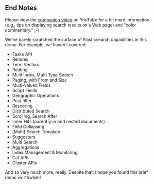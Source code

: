 ## End Notes

Please view the [companion video](https://youtu.be/WCYtgVtR628) on YouTube for a bit more information (e.g., tips on displaying search results on a Web page) and "color commentary." ;-)

We've barely scratched the surface of Elasticsearch capabilities in this demo. For example, we haven't covered:

* Tasks API
* Reindex
* Term Vectors
* Routing
* Multi Index, Multi Type Search
* Paging, with From and Size
* Multi-valued Fields
* Script Fields
* Geographic Operations
* Post filter
* Rescoring
* Distributed Search
* Scrolling, Search After
* Inner Hits (parent-join and nested documents)
* Field Collapsing
* [Multi] Search Template
* Suggesters
* Multi Search
* Aggregations
* Index Management & Monitoring
* Cat APIs
* Cluster APIs

And so very much more, really. Despite that, I hope you found this brief demo worthwhile!
